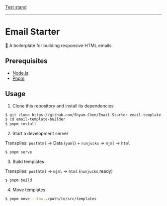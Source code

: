 [Test stand](https://evgenyleukhin.github.io/MJML-Starter/template1.html)

---

# Email Starter

:e-mail: A boilerplate for building responsive HTML emails.

## Prerequisites

- [Node.js](https://nodejs.org/)
- [Pnpm](https://pnpm.js.org/)

## Usage

1. Clone this repository and install its dependencies

```sh
$ git clone https://github.com/Shyam-Chen/Email-Starter email-template-builder
$ cd email-template-builder
$ pnpm install
```

2. Start a development server

Transpiles: `posthtml` -> Data (`yaml`) + `nunjucks` -> `mjml` -> `html`

```sh
$ pnpm serve
```

3. Build templates

Transpiles: `posthtml` -> `mjml` -> `html` (`nunjucks` ready)

```sh
$ pnpm build
```

4. Move templates

```sh
$ pnpm move --to=../path/to/src/templates
```
